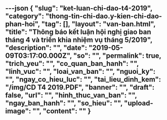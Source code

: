 ---json
{
    "slug": "ket-luan-chi-dao-t4-2019",
    "category": "thong-tin-chi-dao.y-kien-chi-dao-phan-hoi",
    "tag": [],
    "layout": "van-ban.html",
    "title": "Thông báo kết luận hội nghị giao ban tháng 4 và triển khia nhiệm vụ tháng 5/2019",
    "description": "",
    "date": "2019-05-09T03:17:00.000Z",
    "so": "",
    "permalink": true,
    "trich_yeu": "",
    "co_quan_ban_hanh": "",
    "linh_vuc": "",
    "loai_van_ban": "",
    "nguoi_ky": "",
    "ngay_co_hieu_luc": "",
    "tai_lieu_dinh_kem": "/img/CD T4 2019.PDF",
    "banner": "",
    "draft": false,
    "url": "",
    "hinh_thuc_van_ban": "",
    "ngay_ban_hanh": "",
    "so_hieu": "",
    "upload-image": "",
    "__content__": ""
}
---
